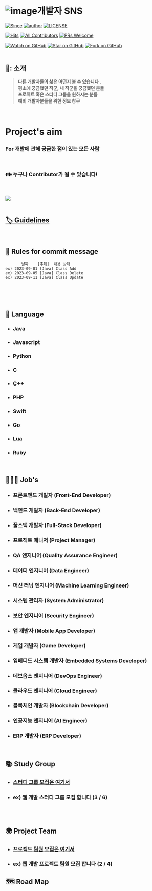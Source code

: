 # <div>![image](https://github.com/jaeweon/SNS_Hub_DEV/assets/34277606/ebc8767e-dd1b-4b31-b87c-929eec3799c6)<span>개발자 SNS</span></div> 

[![Since](https://img.shields.io/badge/since-2023.09.11-333333.svg?style=flat-square)](https://gyoogle.github.io)
[![author](https://img.shields.io/badge/author-jaeweon-0066FF.svg?style=flat-square)](https://gyoogle.github.io)
[![LICENSE](https://img.shields.io/dub/l/vibe-d.svg?style=flat-square)](https://github.com/jaeweon/SNS_Hub_DEV/blob/master/LICENSE)

[![Hits](https://hits.seeyoufarm.com/api/count/incr/badge.svg?url=https%3A%2F%2Fgithub.com%2Fjaeweon%2Fhit-counter&count_bg=%2379C83D&title_bg=%23555555&icon=&icon_color=%23E7E7E7&title=hits&edge_flat=false)](https://hits.seeyoufarm.com)
[![All Contributors](https://img.shields.io/badge/all_contributors-1-orange.svg?style=flat-square)](#contributors)
[![PRs Welcome](https://img.shields.io/badge/PRs-everyOne-FF66FF.svg?style=flat-square)](http://makeapullrequest.com)

[![Watch on GitHub](https://img.shields.io/github/watchers/jaeweon/SNS_Hub_DEV.svg?style=social)](https://github.com/gyoogle/tech-interview-for-developer/watchers)
[![Star on GitHub](https://img.shields.io/github/stars/jaeweon/SNS_Hub_DEV.svg?style=social)](https://github.com/gyoogle/tech-interview-for-developer/stargazers)
[![Fork on GitHub](https://img.shields.io/github/forks/jaeweon/SNS_Hub_DEV.svg?style=social)](https://github.com/gyoogle/tech-interview-for-developer/network/members)
<br>
<br>


## 📣: 소개
>**다른 개발자들의 삶은 어떤지 볼 수 있습니다**     .  
>**평소에 궁금했던 직군, 내 직군을 궁금했던 분들**     
>**프로젝트 혹은 스터디 그룹을 원하시는 분들**  
>**예비 개발자분들을 위한 정보 창구**
<br>

# Project's aim
### For 개발에 관해 궁금한 점이 있는 모든 사람

<br> 

### :family: 누구나 Contributor가 될 수 있습니다!
<br> 
<br> 
<a href="https://github.com/jaeweon/SNS_Hub_DEV/graphs/contributors">
  <img src="https://contrib.rocks/image?repo=jaeweon/SNS_Hub_DEV" />
</a>
<br>
<br>

## <a href="https://slowsure.tistory.com/74">🏷️ Guidelines</a>
<br>

## 📌 Rules for commit message
`        날짜    [주제]  내용 상태  `
<br>
`ex) 2023-09-01 [Java] Class Add `
<br>
`ex) 2023-09-05 [Java] Class Delete `
<br>
`ex) 2023-09-11 [Java] Class Update `

<br>
<br>
<br>

## 📌 Language

- ### Java

- ### Javascript

- ### Python
  
- ### C

- ### C++

- ### PHP

- ### Swift

- ### Go

- ### Lua

- ### Ruby

<br>

## 👨🏻‍⚕️ Job's

- ### 프론트엔드 개발자 (Front-End Developer)

- ### 백엔드 개발자 (Back-End Developer)

- ### 풀스택 개발자 (Full-Stack Developer)
  
- ### 프로젝트 매니저 (Project Manager)
  
- ### QA 엔지니어 (Quality Assurance Engineer)
  
- ### 데이터 엔지니어 (Data Engineer)
  
- ### 머신 러닝 엔지니어 (Machine Learning Engineer)
 
- ### 시스템 관리자 (System Administrator)
  
- ### 보안 엔지니어 (Security Engineer)
   
- ### 앱 개발자 (Mobile App Developer)
   
- ### 게임 개발자 (Game Developer)
    
- ### 임베디드 시스템 개발자 (Embedded Systems Developer)
    
- ### 데브옵스 엔지니어 (DevOps Engineer)
    
- ### 클라우드 엔지니어 (Cloud Engineer)
   
- ### 블록체인 개발자 (Blockchain Developer)
    
- ### 인공지능 엔지니어 (AI Engineer)

- ### ERP 개발자 (ERP Developer)
    
<br>

## 📚️ Study Group

- ### [스터디 그룹 모집은 여기서](https://github.com/jaeweon/SNS_Hub_DEV/blob/master/Study_Group/recruitment.md)

- ### ex) 웹 개발 스터디 그룹 모집 합니다 (3 / 6)

  
<br>
<br>

## 🌍︎ Project Team

- ### [프로젝트 팀원 모집은 여기서](https://github.com/jaeweon/SNS_Hub_DEV/blob/master/Team_Project/recruitment.md)

- ### ex) 웹 개발 프로젝트 팀원 모집 합니다 (2 / 4)


## 🗺️ Road Map
